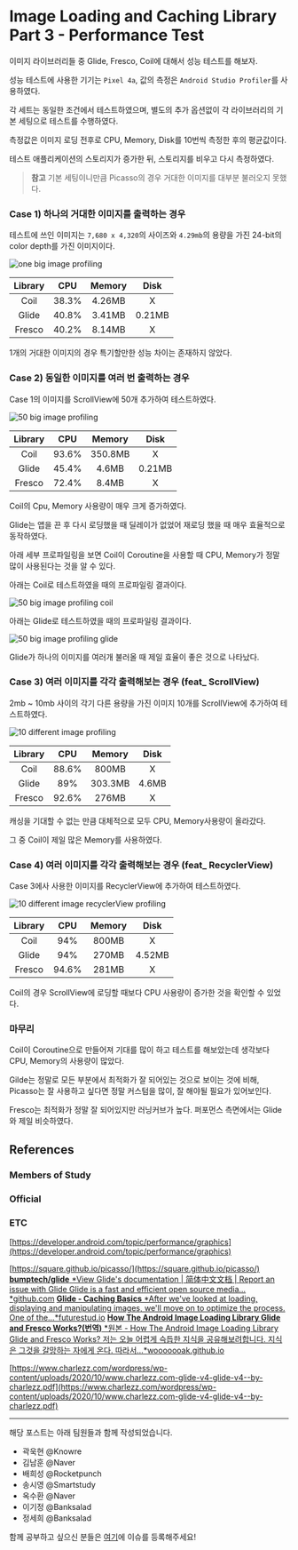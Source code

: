 # Image Loading and Caching Library Part 3 - Performance Test

이미지 라이브러리들 중 Glide, Fresco, Coil에 대해서 성능 테스트를 해보자.

성능 테스트에 사용한 기기는 `Pixel 4a`, 값의 측정은 `Android Studio Profiler`를 사용하였다.

각 세트는 동일한 조건에서 테스트하였으며, 별도의 추가 옵션없이 각 라이브러리의 기본 세팅으로 테스트를 수행하였다.

측정값은 이미지 로딩 전후로 CPU, Memory, Disk를 10번씩 측정한 후의 평균값이다.

테스트 애플리케이션의 스토리지가 증가한 뒤, 스토리지를 비우고 다시 측정하였다.

> **참고** 기본 세팅이니만큼 Picasso의 경우 거대한 이미지를 대부분 불러오지 못했다.

### Case 1) 하나의 거대한 이미지를 출력하는 경우

테스트에 쓰인 이미지는 `7,680 x 4,320`의 사이즈와 `4.29mb`의 용량을 가진 24-bit의 color depth를 가진 이미지이다.

![one big image profiling](https://i.imgur.com/m7itaqy.png)

| Library | CPU | Memory | Disk |
|:--:|:--:|:--:|:--:|
|Coil|38.3%|4.26MB|X|
|Glide|40.8%|3.41MB|0.21MB|
|Fresco|40.2%|8.14MB|X|

1개의 거대한 이미지의 경우 특기할만한 성능 차이는 존재하지 않았다.

### Case 2) 동일한 이미지를 여러 번 출력하는 경우 

Case 1의 이미지를 ScrollView에 50개 추가하여 테스트하였다.

![50 big image profiling](https://i.imgur.com/BntHJ2Y.png)

| Library | CPU | Memory | Disk |
|:--:|:--:|:--:|:--:|
|Coil|93.6%|350.8MB|X|
|Glide|45.4%|4.6MB|0.21MB|
|Fresco|72.4%|8.4MB|X|

Coil의 Cpu, Memory 사용량이 매우 크게 증가하였다.

Glide는 앱을 끈 후 다시 로딩했을 때 딜레이가 없었어 재로딩 했을 때 매우 효율적으로 동작하였다.

아래 세부 프로파일링을 보면 Coil이 Coroutine을 사용할 때 CPU, Memory가 정말 많이 사용된다는 것을 알 수 있다.

아래는 Coil로 테스트하였을 때의 프로파일링 결과이다.

![50 big image profiling coil](https://i.imgur.com/rb1bMMt.png)

아래는 Glide로 테스트하였을 때의 프로파일링 결과이다.

![50 big image profiling glide](https://i.imgur.com/0oDUU69.png)

Glide가 하나의 이미지를 여러개 불러올 때 제일 효율이 좋은 것으로 나타났다.

### Case 3) 여러 이미지를 각각 출력해보는 경우 (feat_ ScrollView)

2mb ~ 10mb 사이의 각기 다른 용량을 가진 이미지 10개를 ScrollView에 추가하여 테스트하였다.

![10 different image profiling](https://i.imgur.com/TIrybR8.png)

| Library | CPU | Memory | Disk |
|:--:|:--:|:--:|:--:|
|Coil|88.6%|800MB|X|
|Glide|89%|303.3MB|4.6MB|
|Fresco|92.6%|276MB|X|

캐싱을 기대할 수 없는 만큼 대체적으로 모두 CPU, Memory사용량이 올라갔다.

그 중 Coil이 제일 많은 Memory를 사용하였다.

### Case 4) 여러 이미지를 각각 출력해보는 경우 (feat_ RecyclerView)

Case 3에사 사용한 이미지를 RecyclerView에 추가하여 테스트하였다.

![10 different image recyclerView profiling](https://i.imgur.com/QafKUB1.png)

| Library | CPU | Memory | Disk |
|:--:|:--:|:--:|:--:|
|Coil|94%|800MB|X|
|Glide|94%|270MB|4.52MB|
|Fresco|94.6%|281MB|X|

Coil의 경우 ScrollView에 로딩할 때보다 CPU 사용량이 증가한 것을 확인할 수 있었다.

### 마무리 

Coil이 Coroutine으로 만들어져 기대를 많이 하고 테스트를 해보았는데 생각보다 CPU, Memory의 사용량이 많았다.

Gilde는 정말로 모든 부분에서 최적화가 잘 되어있는 것으로 보이는 것에 비해, Picasso는 잘 사용하고 싶다면 정말 커스텀을 많이, 잘 해야될 필요가 있어보인다.

Fresco는 최적화가 정말 잘 되어있지만 러닝커브가 높다. 퍼포먼스 측면에서는 Glide와 제일 비슷하였다.

## References

### Members of Study

### Official

### ETC


[https://developer.android.com/topic/performance/graphics](https://developer.android.com/topic/performance/graphics)

[https://square.github.io/picasso/](https://square.github.io/picasso/)
[**bumptech/glide**
*View Glide's documentation | 简体中文文档 | Report an issue with Glide Glide is a fast and efficient open source media…*github.com](https://github.com/bumptech/glide)
[**Glide - Caching Basics**
*After we've looked at loading, displaying and manipulating images, we'll move on to optimize the process. One of the…*futurestud.io](https://futurestud.io/tutorials/glide-caching-basics)
[**How The Android Image Loading Library Glide and Fresco Works?(번역)**
*원본 - How The Android Image Loading Library Glide and Fresco Works? 저는 오늘 어렵게 슥듭한 지식을 공유해보려합니다. 지식은 그것을 갈망하는 자에게 온다. 따라서…*wooooooak.github.io](https://wooooooak.github.io/%EB%B2%88%EC%97%AD%ED%95%98%EB%A9%B0%20%EA%B3%B5%EB%B6%80%ED%95%98%EA%B8%B0/2021/02/21/How-The-Android-Image-Loading-Library-Glide-and-Fresco-Works/)

[https://www.charlezz.com/wordpress/wp-content/uploads/2020/10/www.charlezz.com-glide-v4-glide-v4--by-charlezz.pdf](https://www.charlezz.com/wordpress/wp-content/uploads/2020/10/www.charlezz.com-glide-v4-glide-v4--by-charlezz.pdf)



---

해당 포스트는 아래 팀원들과 함께 작성되었습니다.

- 곽욱현 @Knowre
- 김남훈 @Naver
- 배희성 @Rocketpunch
- 송시영 @Smartstudy
- 옥수환 @Naver
- 이기정 @Banksalad
- 정세희 @Banksalad

함께 공부하고 싶으신 분들은 [여기](https://github.com/AndroidDeepDive/Contact-Us/issues)에 이슈를 등록해주세요!




